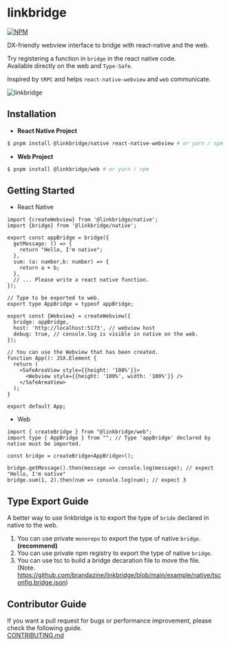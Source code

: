 
# linkbridge
[![NPM](https://img.shields.io/npm/v/@linkbridge/native)](https://www.npmjs.com/package/@linkbridge/native)

DX-friendly webview interface to bridge with react-native and the web.  

Try registering a function in `bridge` in the react native code.  
Available directly on the web and `Type-Safe`.  

Inspired by `tRPC` and helps `react-native-webview` and `web` communicate.  
  
![linkbridge](https://github.com/brandazine/linkbridge/assets/41789633/a96ecd6a-eb6b-4dd8-9805-421ff6dca26c)

## Installation

- **React Native Project**

```sh
$ pnpm install @linkbridge/native react-native-webview # or yarn / npm
```

- **Web Project**

```sh
$ pnpm install @linkbridge/web # or yarn / npm
```

## Getting Started

* React Native 
```tsx
import {createWebview} from '@linkbridge/native';
import {bridge} from '@linkbridge/native';

export const appBridge = bridge({
  getMessage: () => {
    return "Hello, I'm native";
  },
  sum: (a: number,b: number) => {
    return a + b;
  },
  // ... Please write a react native function.
});

// Type to be exported to web.
export type AppBridge = typeof appBridge; 

export const {Webview} = createWebview({
  bridge: appBridge,
  host: 'http://localhost:5173', // webview host
  debug: true, // console.log is visible in native on the web.
});

// You can use the Webview that has been created.
function App(): JSX.Element {
  return (
    <SafeAreaView style={{height: '100%'}}>
      <Webview style={{height: '100%', width: '100%'}} />
    </SafeAreaView>
  );
}

export default App;
```

* Web
```tsx
import { createBridge } from "@linkbridge/web";
import type { AppBridge } from ""; // Type 'appBridge' declared by native must be imported.

const bridge = createBridge<AppBridge>();

bridge.getMessage().then(message => console.log(message); // expect "Hello, I'm native"
bridge.sum(1, 2).then(num => console.log(num); // expect 3
```

## Type Export Guide

A better way to use linkbridge is to export the type of `bride` declared in native to the web.
1. You can use private `monorepo` to export the type of native `bridge`. **(recommend)**
2. You can use private npm registry to export the type of native `bridge`.
3. You can use tsc to build a bridge decaration file to move the file.  
   (Note. https://github.com/brandazine/linkbridge/blob/main/example/native/tsconfig.bridge.json)
   
## Contributor Guide
If you want a pull request for bugs or performance improvement, please check the following guide.  
[CONTRIBUTING.md](https://github.com/brandazine/linkbridge/blob/main/CONTRIBUTING.md)
